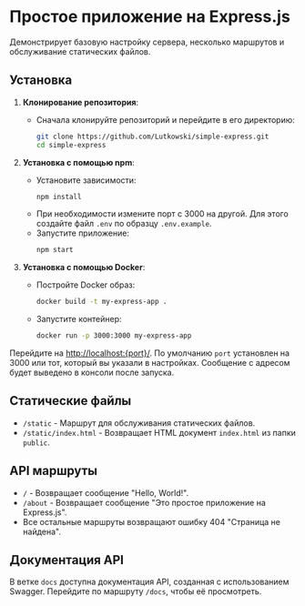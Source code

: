 # Простое приложение на Express.js

Демонстрирует базовую настройку сервера, несколько маршрутов и обслуживание статических файлов.

## Установка

1. **Клонирование репозитория**:
   - Сначала клонируйте репозиторий и перейдите в его директорию:
     ```bash
     git clone https://github.com/Lutkowski/simple-express.git
     cd simple-express
     ```

2. **Установка с помощью npm**:
   - Установите зависимости:
     ```bash
     npm install
     ```
   - При необходимости измените порт с 3000 на другой. Для этого создайте файл `.env` по образцу `.env.example`.
   - Запустите приложение:
     ```bash
     npm start
     ```

3. **Установка с помощью Docker**:
   - Постройте Docker образ:
     ```bash
     docker build -t my-express-app .
     ```
   - Запустите контейнер:
     ```bash
     docker run -p 3000:3000 my-express-app
     ```

Перейдите на [http://localhost:{port}/](http://localhost:{port}/). По умолчанию `port` установлен на 3000 или тот, который вы указали в настройках. Сообщение с адресом будет выведено в консоли после запуска.

## Статические файлы

- `/static` - Маршрут для обслуживания статических файлов.
- `/static/index.html` - Возвращает HTML документ `index.html` из папки `public`.

## API маршруты

- `/` - Возвращает сообщение "Hello, World!".
- `/about` - Возвращает сообщение "Это простое приложение на Express.js".
- Все остальные маршруты возвращают ошибку 404 "Страница не найдена".

## Документация API

В ветке `docs` доступна документация API, созданная с использованием Swagger. Перейдите по маршруту `/docs`, чтобы её просмотреть.
